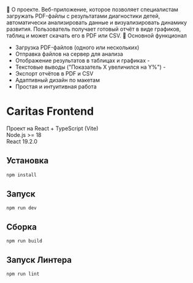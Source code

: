 📘 О проекте. Веб-приложение, которое позволяет специалистам загружать PDF-файлы с результатами диагностики детей, автоматически анализировать данные и визуализировать динамику развития. Пользователь получает готовый отчёт в виде графиков, таблиц и может скачать его в PDF или CSV.
🚀 Основной функционал 
- Загрузка PDF-файлов (одного или нескольких)
- Отправка файлов на сервер для анализа
- Отображение результатов в таблицах и графиках -
- Текстовые выводы ("Показатель X увеличился на Y%") -
- Экспорт отчётов в PDF и CSV
- Адаптивный дизайн по макетам  
- Простая и интуитивная работа 

# Caritas Frontend

Проект на React + TypeScript (Vite)  
Node.js >= 18  
React 19.2.0

## Установка

```bash
npm install
```

## Запуск
```
npm run dev

```

## Сборка
```
npm run build
```

## Запуск Линтера
```
npm run lint
```